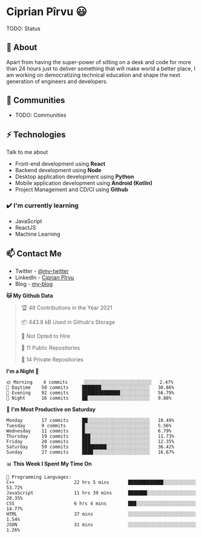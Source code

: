 # Ciprian Pîrvu 😃

TODO: Status

## 🧐 About

Apart from having the super-power of sitting on a desk and code for more than 24 hours just to deliver something that will make world a better place, I am working on democratizing technical education and shape the next generation of engineers and developers.

## 👯 Communities

-   TODO: Communities

## ⚡ Technologies

Talk to me about

-   Front-end development using **React**
-   Backend development using **Node**
-   Desktop application development using **Python**
-   Mobile application development using **Android (Kotlin)**
-   Project Management and CD/CI using **Github**

### ✔️ I'm currently learning

-   JavaScript
-   ReactJS
-   Machine Learning

## 📫 Contact Me

-   Twitter - [@my-twitter]()
-   LinkedIn - [Ciprian Pîrvu](https://www.linkedin.com/in/p%C3%AErvu-ciprian-cristian-4415991b1/)
-   Blog - [my-blog]()

<!--START_SECTION:waka-->
**🐱 My Github Data** 

> 🏆 48 Contributions in the Year 2021
 > 
> 📦 443.8 kB Used in Github's Storage 
 > 
> 🚫 Not Opted to Hire
 > 
> 📜 11 Public Repositories 
 > 
> 🔑 14 Private Repositories  
 > 
**I'm a Night 🦉** 

```text
🌞 Morning    4 commits      ░░░░░░░░░░░░░░░░░░░░░░░░░   2.47% 
🌆 Daytime    50 commits     ███████░░░░░░░░░░░░░░░░░░   30.86% 
🌃 Evening    92 commits     ██████████████░░░░░░░░░░░   56.79% 
🌙 Night      16 commits     ██░░░░░░░░░░░░░░░░░░░░░░░   9.88%

```
📅 **I'm Most Productive on Saturday** 

```text
Monday       17 commits     ██░░░░░░░░░░░░░░░░░░░░░░░   10.49% 
Tuesday      9 commits      █░░░░░░░░░░░░░░░░░░░░░░░░   5.56% 
Wednesday    11 commits     █░░░░░░░░░░░░░░░░░░░░░░░░   6.79% 
Thursday     19 commits     ███░░░░░░░░░░░░░░░░░░░░░░   11.73% 
Friday       20 commits     ███░░░░░░░░░░░░░░░░░░░░░░   12.35% 
Saturday     59 commits     █████████░░░░░░░░░░░░░░░░   36.42% 
Sunday       27 commits     ████░░░░░░░░░░░░░░░░░░░░░   16.67%

```


📊 **This Week I Spent My Time On** 

```text
💬 Programming Languages: 
C++                      22 hrs 5 mins       █████████████░░░░░░░░░░░░   53.72% 
JavaScript               11 hrs 39 mins      ███████░░░░░░░░░░░░░░░░░░   28.35% 
CSS                      6 hrs 4 mins        ███░░░░░░░░░░░░░░░░░░░░░░   14.77% 
HTML                     37 mins             ░░░░░░░░░░░░░░░░░░░░░░░░░   1.54% 
JSON                     31 mins             ░░░░░░░░░░░░░░░░░░░░░░░░░   1.26%

```


<!--END_SECTION:waka-->
